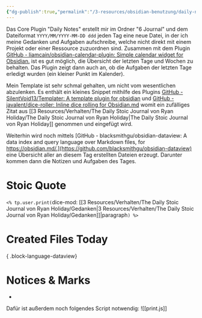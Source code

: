 ```yaml
---
{"dg-publish":true,"permalink":"/3-resources/obsidian-benutzung/daily-notes/","created":"2024-11-11T09:00:19.549+01:00","updated":"2024-04-14T13:02:28.101+02:00"}
---
```



Das Core Plugin "Daily Notes" erstellt mir im Ordner "6 Journal" und dem Dateiformat `YYYY/MM/YYYY-MM-DD ddd` jeden Tag eine neue Datei, in der ich meine Gedanken und Aufgaben aufschreibe, welche nicht direkt mit einem Projekt oder einer Ressource zuzuordnen sind. Zusammen mit dem Plugin [GitHub - liamcain/obsidian-calendar-plugin: Simple calendar widget for Obsidian.](https://github.com/liamcain/obsidian-calendar-plugin) ist es gut möglich, die Übersicht der letzten Tage und Wochen zu behalten. Das Plugin zeigt dann auch an, ob die Aufgaben der letzten Tage erledigt wurden (ein kleiner Punkt im Kalender).

Mein Template ist sehr schmal gehalten, um nicht vom wesentlichen abzulenken. Es enthält ein kleines Snippet mithilfe des Plugins [GitHub - SilentVoid13/Templater: A template plugin for obsidian](https://github.com/SilentVoid13/Templater) und [GitHub - javalent/dice-roller: Inline dice rolling for Obsidian.md](https://github.com/javalent/dice-roller) womit ein zufälliges Zitat aus [[3 Resources/Verhalten/The Daily Stoic Journal von Ryan Holiday/The Daily Stoic Journal von Ryan Holiday\|The Daily Stoic Journal von Ryan Holiday]] genommen und eingefügt wird.

Weiterhin wird noch mittels [GitHub - blacksmithgu/obsidian-dataview: A data index and query language over Markdown files, for https://obsidian.md/.](https://github.com/blacksmithgu/obsidian-dataview) eine Übersicht aller an diesem Tag erstellten Dateien erzeugt. Darunter kommen dann die Notizen und Aufgaben des Tages.


<div class="transclusion internal-embed is-loaded"><div class="markdown-embed">





# Stoic Quote

`<% tp.user.print(`dice-mod: [[3 Resources/Verhalten/The Daily Stoic Journal von Ryan Holiday/Gedanken\|3 Resources/Verhalten/The Daily Stoic Journal von Ryan Holiday/Gedanken]]|paragraph`) %>`



# Created Files Today


{ .block-language-dataview}

# Notices & Marks

- 

</div></div>


Dafür ist außerdem noch folgendes Script notwendig:
![[print.js]]
